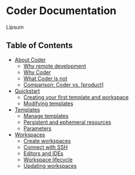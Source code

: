# Coder Documentation

Lipsum

## Table of Contents

- [About Coder](./about.md#about-coder)
  - [Why remote development](./about.md#why-remote-development)
  - [Why Coder](./about.md#why-coder)
  - [What Coder is not](./about.md#what-coder-is-not)
  - [Comparison: Coder vs. [product]](./about.md#comparison)
- [Quickstart](./quickstart.md)
  - [Creating your first template and workspace](./quickstart.md#creating-your-first-template-and-workspace)
  - [Modifying templates](./quickstart.md#modifying-templates)
- [Templates](./templates.md)
  - [Manage templates](./templates.md#manage-templates)
  - [Persistent and ephemeral
    resources](./templates.md#persistent-and-ephemeral-resources)
  - [Parameters](./templates.md#parameters)
- [Workspaces](./workspaces.md)
  - [Create workspaces](./workspaces.md#create-workspaces)
  - [Connect with SSH](./workspaces.md#connect-with-ssh)
  - [Editors and IDEs](./workspaces.md#editors-and-ides)
  - [Workspace lifecycle](./workspaces.md#workspace-lifecycle)
  - [Updating workspaces](./workspaces.md#updating-workspaces)
